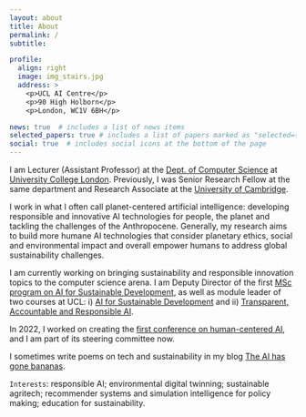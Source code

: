 ```yaml
---
layout: about
title: About
permalink: /
subtitle: 

profile:
  align: right
  image: img_stairs.jpg
  address: >
    <p>UCL AI Centre</p>
    <p>90 High Holborn</p>
    <p>London, WC1V 6BH</p>

news: true  # includes a list of news items
selected_papers: true # includes a list of papers marked as "selected={true}"
social: true  # includes social icons at the bottom of the page
---
```


I am Lecturer (Assistant Professor) at the [Dept. of Computer Science](https://www.ucl.ac.uk/computer-science/) at [University College London](https://www.ucl.ac.uk/). Previously, I was Senior Research Fellow at the same department and Research Associate at the [University of Cambridge](https://www.cst.cam.ac.uk/). 

I work in what I often call planet-centered artificial intelligence: developing responsible and innovative AI technologies for people, the planet and tackling the challenges of the Anthropocene. Generally, my research aims to build more humane AI technologies that consider planetary ethics, social and environmental impact and overall empower humans to address global sustainability challenges.

I am currently working on bringing sustainability and responsible innovation topics to the computer science arena. I am Deputy Director of the first [MSc program on AI for Sustainable Development](https://www.ucl.ac.uk/prospective-students/graduate/taught-degrees/artificial-intelligence-sustainable-development-msc), as well as module leader of two courses at UCL: i) [AI for Sustainable Development](https://www.ucl.ac.uk/module-catalogue/modules/ai-for-sustainable-development-COMP0173) and ii) [Transparent, Accountable and Responsible AI](https://www.ucl.ac.uk/module-catalogue/modules/accountable-transparent-and-responsible-artificial-intelligence-COMP0195).

In 2022, I worked on creating the [first conference on human-centered AI](https://www.hhai-conference.org/), and I am part of its steering committee now. 

I sometimes write poems on tech and sustainability in my blog [The AI has gone bananas](http://www.bananas.ai/). 

`Interests`: responsible AI; environmental digital twinning; sustainable agritech; recommender systems and simulation intelligence for policy making; education for sustainability.
